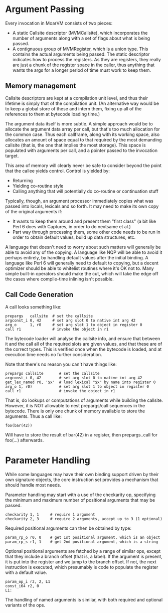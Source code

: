 # Argument Passing
Every invocation in MoarVM consists of two pieces:

* A static Callsite descriptor (MVMCallsite), which incorporates the
  number of arguments along with a set of flags about what is being
  passed.
* A contignuous group of MVMRegister, which is a union type. This contains
  the actual arguments being passed. The static descriptor indicates how
  to process the registers. As they are registers, they really are just a
  chunk of the register space in the caller, thus anything that wants the
  args for a longer period of time must work to keep them.

## Memory management
Callsite descriptors are kept at a compilation unit level, and thus their
lifetime is simply that of the compilation unit. (An alternative way would
be to keep a global store of these and intern them, fixing up all of the
references to them at bytecode loading time.)

The argument data itself is more subtle. A simple approach would be to
allocate the argument data array per call, but that's too much allocation
for the common case. Thus each callframe, along with its working space,
also allocates an amount of space equal to that required by the most
demanding callsite (that is, the one that implies the most storage). This
space is populated with arguments per call, and a pointer passed to the
invocation target.

This area of memory will clearly never be safe to consider beyond the point
that the callee yields control. Control is yielded by:

* Returning
* Yielding co-routine style
* Calling anything that will potentially do co-routine or continuation stuff

Typically, though, an argument processor immediately copies what was passed
into locals, lexicals and so forth. It may need to make its own copy of the
original arguments if:

* It wants to keep them around and present them "first class" (a bit like
  Perl 6 does with Captures, in order to do nextsame et al.)
* Part way through processing them, some other code needs to be run in order
  to obtain default values, build up data structures, etc.

A language that doesn't need to worry about such matters will generally be
able to avoid any of the copying. A language like NQP will be able to avoid
it perhaps entirely, by handling default values after the initial binding.
A language like Perl 6 will generally need to default to copying, but a
decent optimizer should be able to whitelist routines where it's OK not to.
Many simple built-in operators should make the cut, which will take the edge
off the cases where compile-time inlining isn't possible.

## Call Code Generation
A call looks something like:

    prepargs   callsite  # set the callsite
    argconst_i 0, 42     # set arg slot 0 to native int arg 42
    arg_o      1, r0     # set arg slot 1 to object in register 0
    call r1              # invoke the object in r1

The bytecode loader will analyse the callsite info, and ensure that between
it and the call all of the required slots are given values, and that these are
of the correct types. This is verified once when the bytecode is loaded, and
at execution time needs no further consideration.

Note that there's no reason you can't have things like:

    prepargs callsite       # set the callsite
    argconst_i 0, 42        # set arg slot 0 to native int arg 42
    get_lex_named r0, '$x'  # load lexical "$x" by name into register 0
    arg_o 1, r0)            # set arg slot 1 to object in register 0
    call r1                 # invoke the object in r1

That is, do lookups or computations of arguments while building the callsite.
However, it is NOT allowable to nest prepargs/call sequences in the bytecode.
There is only one chunk of memory available to store the arguments. Thus a
call like:

    foo(bar(42))

Will have to store the result of bar(42) in a register, then prepargs..call
for foo(...) afterwards.

# Parameter Handling
While some languages may have their own binding support driven by their own
signature objects, the core instruction set provides a mechanism that should
handle most needs.

Parameter handling may start with a use of the checkarity op, specifying the
minimum and maximum number of positional arguments that may be passed.

    checkarity 1, 1     # require 1 argument
    checkarity 2, 3     # require 2 arguments, accept up to 3 (1 optional)

Required positional arguments can then be obtained by type:

    param_rp_o r0, 0    # get 1st positional argument, which is an object
    param_rp_s r1, 1    # get 2nd positional argument, which is a string

Optional positional arguments are fetched by a range of similar ops, except
that they include a branch offset (that is, a label). If the argument is
present, it is put into the register and we jump to the branch offset. If
not, the next instruction is executed, which presumably is code to populate
the register with a default value.

    param_op_i r2, 2, L1
    const_i64 r2, 0
    L1:

The handling of named arguments is similar, with both required and optional
variants of the ops.
